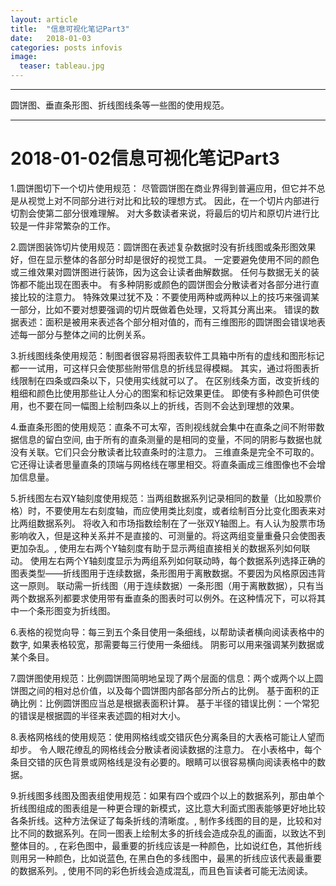 ```yaml
---
layout: article
title:  "信息可视化笔记Part3"
date:   2018-01-03
categories: posts infovis
image:
  teaser: tableau.jpg
---
```

---
圆饼图、垂直条形图、折线图线条等一些图的使用规范。

--------
# 2018-01-02信息可视化笔记Part3
1.圆饼图切下一个切片使用规范：
尽管圆饼图在商业界得到普遍应用，但它并不总是从视觉上对不同部分进行对比和比较的理想方式。
因此，在一个切片内部进行切割会使第二部分很难理解。
对大多数读者来说，将最后的切片和原切片进行比较是一件非常繁杂的工作。

2.圆饼图装饰切片使用规范：圆饼图在表述复杂数据时没有折线图或条形图效果好，但在显示整体的各部分时却是很好的视觉工具。
一定要避免使用不同的颜色或三维效果对圆饼图进行装饰，因为这会让读者曲解数据。
任何与数据无关的装饰都不能出现在图表中。
有多种阴影或颜色的圆饼图会分散读者对各部分进行直接比较的注意力。
特殊效果过犹不及：不要使用两种或两种以上的技巧来强调某一部分，比如不要对想要强调的切片既做着色处理，又将其分离出来。
错误的数据表述：面积是被用来表述各个部分相对值的，而有三维图形的圆饼图会错误地表述每一部分与整体之间的比例关系。

3.折线图线条使用规范：制图者很容易将图表软件工具箱中所有的虚线和图形标记都一一试用，可这样只会使那些附带信息的折线显得模糊。
其实，通过将图表折线限制在四条或四条以下，只使用实线就可以了。
在区别线条方面，改变折线的粗细和颜色比使用那些让人分心的图案和标记效果更佳。
即使有多种颜色可供使用，也不要在同一幅图上绘制四条以上的折线，否则不会达到理想的效果。

4.垂直条形图的使用规范：直条不可太窄，否則视线就会集中在直条之间不附带数据信息的留白空间, 由于所有的直条测量的是相同的变量，不同的阴影与数据也就没有关联。它们只会分散读者比较直条时的注意力。 三维直条是完全不可取的。它还得让读者思量直条的顶端与网格线在哪里相交。将直条画成三维图像也不会增加信息量。

5.折线图左右双Y轴刻度使用规范：当两组数据系列记录相同的数量（比如股票价格）时，不要使用左右刻度轴，而应使用类比刻度，或者绘制百分比变化图表来对比两组数据系列。 将收入和市场指数绘制在了一张双Y轴图上。有人认为股票市场影响收入，但是这种关系并不是直接的、可测量的。将这两组变量重叠只会使图表更加杂乱。, 使用左右两个Y轴刻度有助于显示两组直接相关的数据系列如何联动。 使用左右两个Y轴刻度显示为两组系列如何联动時，每个数据系列选择正确的图表类型——折线图用于连续数据，条形图用于离散数据。不要因为风格原因违背这一原则。 联动需一折线图（用于连续数据）一条形图（用于离散数据），只有当两个数据系列都要求使用带有垂直条的图表时可以例外。在这种情况下，可以将其中一个条形图变为折线图。

6.表格的视觉向导：每三到五个条目使用一条细线，以帮助读者横向阅读表格中的数字, 如果表格较宽，那需要每三行使用一条细线。 阴影可以用来强调某列数据或某个条目。

7.圆饼图使用规范：比例圆饼图简明地呈现了两个层面的信息：两个或两个以上圆饼图之间的相对总价值，以及每个圆饼图内部各部分所占的比例。
基于面积的正确比例：比例圆饼图应当总是根据表面积计算。
基于半径的错误比例：一个常犯的错误是根据圆的半径来表述圆的相对大小。

8.表格网格线的使用规范：使用网格线或交错灰色分离条目的大表格可能让人望而却步。
令人眼花缭乱的网格线会分散读者阅读数据的注意力。
在小表格中，每个条目交错的灰色背景或网格线是没有必要的。眼睛可以很容易横向阅读表格中的数据。

9.折线图多线图及图表组使用规范：如果有四个或四个以上的数据系列，那由单个折线图组成的图表组是一种更合理的新模式，这比意大利面式图表能够更好地比较各条折线。这种方法保证了每条折线的清晰度。, 制作多线图的目的是，比较和对比不同的数据系列。在同一图表上绘制太多的折线会造成杂乱的画面，以致达不到整体目的。, 在彩色图中，最重要的折线应该是一种颜色，比如说红色，其他折线则用另一种颜色，比如说蓝色, 在黑白色的多线图中，最黑的折线应该代表最重要的数据系列。, 使用不同的彩色折线会造成混乱，而且色盲读者可能无法阅读。
